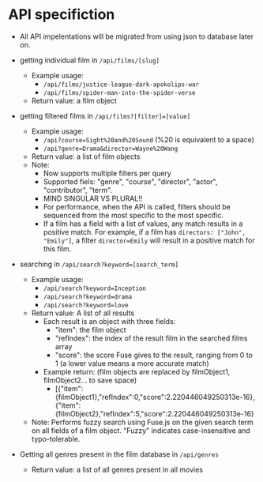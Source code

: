 # API specifiction
- All API impelentations will be migrated from using json to database later on.

- getting individual film in `/api/films/[slug]`
    - Example usage:
        - `/api/films/justice-league-dark-apokolips-war`
        - `/api/films/spider-man-into-the-spider-verse`
    - Return value: a film object

- getting filtered films in `/api/films?[filter]=[value]`
    - Example usage: 
        - `/api?course=Sight%20and%20Sound` (%20 is equivalent to a space)
        - `/api?genre=Drama&director=Wayne%20Wang`
    - Return value: a list of film objects
    - Note: 
        - Now supports multiple filters per query
        - Supported fiels: "genre", "course", "director", "actor", "contributor", "term".
        - MIND SINGULAR VS PLURAL!!
        - For performance, when the API is called, filters should be sequenced from the most specific to the most specific.
        - If a film has a field with a list of values, any match results in a positive match. For example, if a film has `directors: ["John", "Emily"]`, a filter `director=Emily` will result in a positive match for this film.
        

- searching in `/api/search?keyword=[search_term]`
    - Example usage: 
        - `/api/search?keyword=Inception`
        - `/api/search?keyword=drama`
        - `/api/search?keyword=love`
    - Return value: A list of all results
        - Each result is an object with three fields:
            - "item": the film object
            - "refIndex": the index of the result film in the searched films array
            - "score": the score Fuse gives to the result, ranging from 0 to 1 (a lower value means a more accurate match)
        - Example return: (film objects are replaced by filmObject1, filmObject2... to save space)
            - [{"item":{filmObject1},"refIndex":0,"score":2.220446049250313e-16},{"item":{filmObject2},"refIndex":5,"score":2.220446049250313e-16}
    - Note: Performs fuzzy search using Fuse.js on the given search term on all fields of a film object. "Fuzzy" indicates case-insensitive and typo-tolerable.

- Getting all genres present in the film database in `/api/genres`
    - Return value: a list of all genres present in all movies